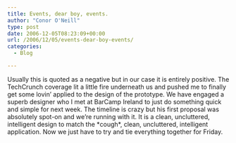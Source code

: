 ```yaml
---
title: Events, dear boy, events.
author: "Conor O'Neill"
type: post
date: 2006-12-05T08:23:09+00:00
url: /2006/12/05/events-dear-boy-events/
categories:
  - Blog

---
```

Usually this is quoted as a negative but in our case it is entirely positive. The TechCrunch coverage lit a little fire underneath us and pushed me to finally get some lovin&#8217; applied to the design of the prototype. We have engaged a superb designer who I met at BarCamp Ireland to just do something quick and simple for next week. The timeline is crazy but his first proposal was absolutely spot-on and we&#8217;re running with it. It is a clean, uncluttered, intelligent design to match the \*cough\*, clean, uncluttered, intelligent application. Now we just have to try and tie everything together for Friday.